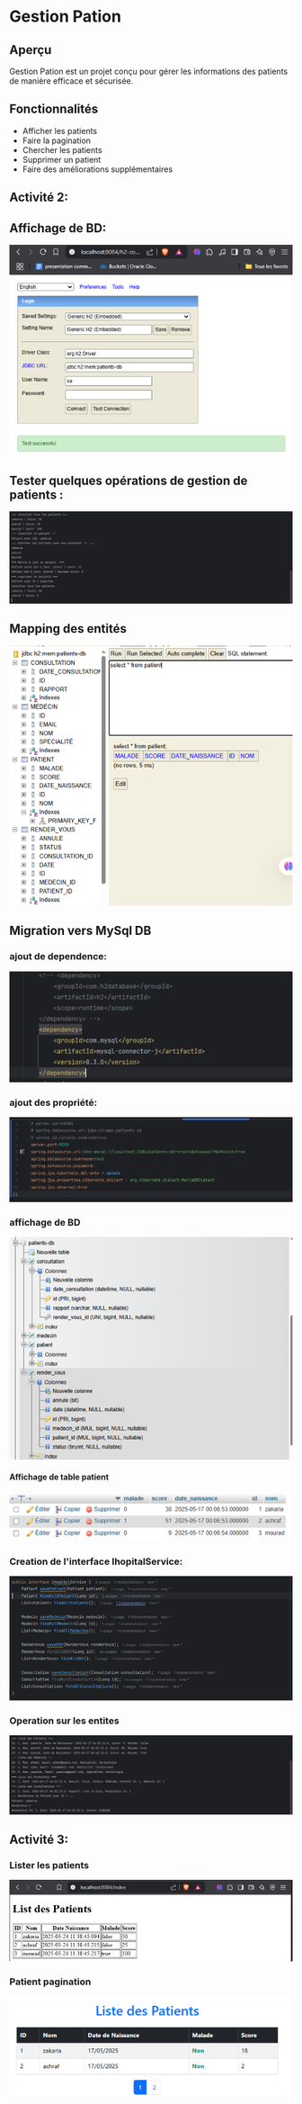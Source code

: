 # Gestion Pation

## Aperçu
Gestion Pation est un projet conçu pour gérer les informations des patients de manière efficace et sécurisée.

## Fonctionnalités
- Afficher les patients
- Faire la pagination
- Chercher les patients
- Supprimer un patient
- Faire des améliorations supplémentaires

## Activité 2:
## Affichage de BD:
 ![alt text](image/image.png)

## Tester quelques opérations de gestion de patients :
![alt text](image/result_operations.png)

## Mapping des entités
![alt text](image/mapping_entity.png)

## Migration vers MySql DB

### ajout de dependence:
![alt text](image/mysql_dependency.png)

### ajout des propriété:
![alt text](image/properties.png)

### affichage de BD
![alt text](image/patientdb_table_mysql.png)
#### Affichage de table patient
![alt text](image/patient_sql.png)

### Creation de l'interface IhopitalService:
![alt text](image/ihopitalservice.png)
### Operation sur les entites
![alt text](image/operation_all.png)

## Activité 3:
### Lister les patients
![alt text](image/list_patient.png)

### Patient pagination
![alt text](image/patientPagination.png)



